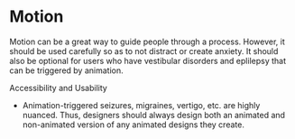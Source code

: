 # Motion

Motion can be a great way to guide people through a process. However, it should be used carefully so as to not distract or create anxiety. It should also be optional for users who have vestibular disorders and eplilepsy that can be triggered by animation. 

Accessibility and Usability

- Animation-triggered seizures, migraines, vertigo, etc. are highly nuanced. Thus, designers should always design both an animated and non-animated version of any animated designs they create. 
